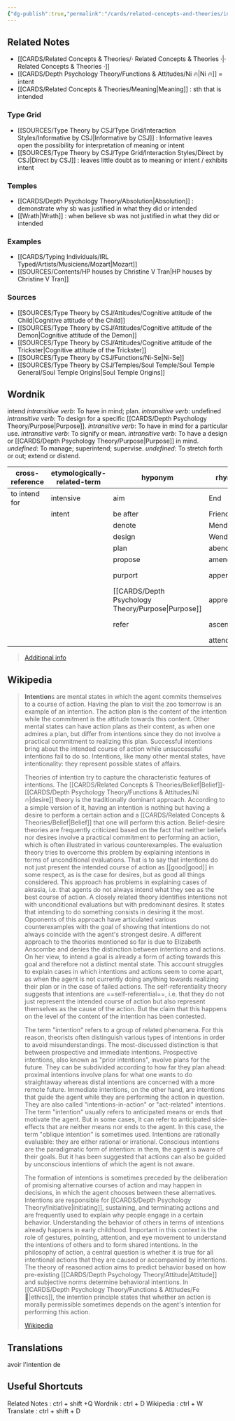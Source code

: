 ```yaml
---
{"dg-publish":true,"permalink":"/cards/related-concepts-and-theories/intention/","created":"2023-01-02T00:15:28.243+01:00","updated":"2023-04-08T12:38:22.809+02:00"}
---
```



## Related Notes 
- [[CARDS/Related Concepts & Theories/· Related Concepts & Theories ·\|· Related Concepts & Theories ·]]
- [[CARDS/Depth Psychology Theory/Functions & Attitudes/Ni 🔥\|Ni 🔥]] = intent
- [[CARDS/Related Concepts & Theories/Meaning\|Meaning]] : sth that is intended  

### Type Grid
- [[SOURCES/Type Theory by CSJ/Type Grid/Interaction Styles/Informative by CSJ\|Informative by CSJ]] : Informative leaves open the possibility for interpretation of meaning or intent
- [[SOURCES/Type Theory by CSJ/Type Grid/Interaction Styles/Direct by CSJ\|Direct by CSJ]] : leaves little doubt as to meaning or intent / exhibits intent

### Temples 
- [[CARDS/Depth Psychology Theory/Absolution\|Absolution]] : demonstrate why sb was justified in what they did or intended 
- [[Wrath\|Wrath]] : when believe sb was not justified in what they did or intended

### Examples 
- [[CARDS/Typing Individuals/IRL Typed/Artists/Musiciens/Mozart\|Mozart]]
- [[SOURCES/Contents/HP houses by Christine V Tran\|HP houses by Christine V Tran]]

### Sources 
- [[SOURCES/Type Theory by CSJ/Attitudes/Cognitive attitude of the Child\|Cognitive attitude of the Child]]
- [[SOURCES/Type Theory by CSJ/Attitudes/Cognitive attitude of the Demon\|Cognitive attitude of the Demon]]
- [[SOURCES/Type Theory by CSJ/Attitudes/Cognitive attitude of the Trickster\|Cognitive attitude of the Trickster]]
- [[SOURCES/Type Theory by CSJ/Functions/Ni-Se\|Ni-Se]] 
- [[SOURCES/Type Theory by CSJ/Temples/Soul Temple/Soul Temple General/Soul Temple Origins\|Soul Temple Origins]]

## Wordnik

intend
*intransitive verb*: To have in mind; plan.
*intransitive verb*: undefined
*intransitive verb*: To design for a specific [[CARDS/Depth Psychology Theory/Purpose\|Purpose]].
*intransitive verb*: To have in mind for a particular use.
*intransitive verb*: To signify or mean.
*intransitive verb*: To have a design or [[CARDS/Depth Psychology Theory/Purpose\|Purpose]] in mind.
*undefined*: To manage; superintend; supervise.
*undefined*: To stretch forth or out; extend or distend.

| cross-reference |etymologically-related-term |hyponym |rhyme |same-context |synonym |verb-form |
| --- | --- | --- | --- | --- | --- | --- |
| to intend for | intensive | aim | End | 22-24 | add up to | intended |
|  | intent | be after | Friend | Ula | aim | intending |
|  |  | denote | Mende | Xe | aim | intends |
|  |  | design | Wend | brightnesse | aim at |  |
|  |  | plan | abend | condign | aim to |  |
|  |  | propose | amend | couchant | arrange |  |
|  |  | purport | append | describe | aspire after |  |
|  |  | [[CARDS/Depth Psychology Theory/Purpose\|Purpose]] | apprehend | executive-level | aspire to |  |
|  |  | refer | ascend | flame-shaped | assign |  |
|  |  |  | attend | flenx | attempt |  |

> [Additional info](https://www.wordnik.com/words/intend)


## Wikipedia 

> **Intention**s are mental states in which the agent commits themselves to a course of action. Having the plan to visit the zoo tomorrow is an example of an intention. The action plan is the content of the intention while the commitment is the attitude towards this content. Other mental states can have action plans as their content, as when one admires a plan, but differ from intentions since they do not involve a practical commitment to realizing this plan. Successful intentions bring about the intended course of action while unsuccessful intentions fail to do so. Intentions, like many other mental states, have intentionality: they represent possible states of affairs.
>
> Theories of intention try to capture the characteristic features of intentions. The [[CARDS/Related Concepts & Theories/Belief\|Belief]]-[[CARDS/Depth Psychology Theory/Functions & Attitudes/Ni 🔥\|desire]] theory is the traditionally dominant approach. According to a simple version of it, having an intention is nothing but having a desire to perform a certain action and a [[CARDS/Related Concepts & Theories/Belief\|Belief]] that one will perform this action. Belief-desire theories are frequently criticized based on the fact that neither beliefs nor desires involve a practical commitment to performing an action, which is often illustrated in various counterexamples. The evaluation theory tries to overcome this problem by explaining intentions in terms of unconditional evaluations. That is to say that intentions do not just present the intended course of action as [[good\|good]] in some respect, as is the case for desires, but as good all things considered. This approach has problems in explaining cases of akrasia, i.e. that agents do not always intend what they see as the best course of action. A closely related theory identifies intentions not with unconditional evaluations but with predominant desires. It states that intending to do something consists in desiring it the most. Opponents of this approach have articulated various counterexamples with the goal of showing that intentions do not always coincide with the agent's strongest desire. A different approach to the theories mentioned so far is due to Elizabeth Anscombe and denies the distinction between intentions and actions. On her view, to intend a goal is already a form of acting towards this goal and therefore not a distinct mental state. This account struggles to explain cases in which intentions and actions seem to come apart, as when the agent is not currently doing anything towards realizing their plan or in the case of failed actions. The self-referentiality theory suggests that intentions are ==self-referential==, i.e. that they do not just represent the intended course of action but also represent themselves as the cause of the action. But the claim that this happens on the level of the content of the intention has been contested.
>
> The term "intention" refers to a group of related phenomena. For this reason, theorists often distinguish various types of intentions in order to avoid misunderstandings. The most-discussed distinction is that between prospective and immediate intentions. Prospective intentions, also known as "prior intentions", involve plans for the future. They can be subdivided according to how far they plan ahead: proximal intentions involve plans for what one wants to do straightaway whereas distal intentions are concerned with a more remote future. Immediate intentions, on the other hand, are intentions that guide the agent while they are performing the action in question. They are also called  "intentions-in-action" or "act-related" intentions. The term "intention" usually refers to anticipated means or ends that motivate the agent. But in some cases, it can refer to anticipated side-effects that are neither means nor ends to the agent. In this case, the term "oblique intention" is sometimes used. Intentions are rationally evaluable: they are either rational or irrational. Conscious intentions are the paradigmatic form of intention: in them, the agent is aware of their goals. But it has been suggested that actions can also be guided by unconscious intentions of which the agent is not aware.
>
> The formation of intentions is sometimes preceded by the deliberation of promising alternative courses of action and may happen in decisions, in which the agent chooses between these alternatives. Intentions are responsible for [[CARDS/Depth Psychology Theory/Initiative\|initiating]], sustaining, and terminating actions and are frequently used to explain why people engage in a certain behavior. Understanding the behavior of others in terms of intentions already happens in early childhood. Important in this context is the role of gestures, pointing, attention, and eye movement to understand the intentions of others and to form shared intentions. In the philosophy of action, a central question is whether it is true for all intentional actions that they are caused or accompanied by intentions. The theory of reasoned action aims to predict behavior based on how pre-existing [[CARDS/Depth Psychology Theory/Attitude\|Attitude]] and subjective norms determine behavioral intentions. In [[CARDS/Depth Psychology Theory/Functions & Attitudes/Fe 💉\|ethics]], the intention principle states that whether an action is morally permissible sometimes depends on the agent's intention for performing this action.
>
> [Wikipedia](https://en.wikipedia.org/wiki/Intention)

## Translations 
avoir l'intention de


## Useful Shortcuts
Related Notes : ctrl + shift +Q
Wordnik : ctrl + D
Wikipedia : ctrl + W
Translate : ctrl + shift + D 